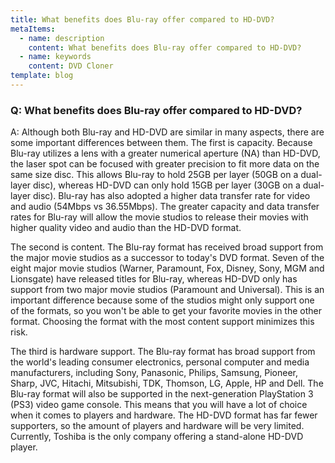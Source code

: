 ```yaml
---
title: What benefits does Blu-ray offer compared to HD-DVD?
metaItems:
  - name: description
    content: What benefits does Blu-ray offer compared to HD-DVD?
  - name: keywords
    content: DVD Cloner
template: blog     
---
```


### Q: What benefits does Blu-ray offer compared to HD-DVD?

A:
Although both Blu-ray and HD-DVD are similar in many aspects, there are some important differences between them. The first is capacity. Because Blu-ray utilizes a lens with a greater numerical aperture (NA) than HD-DVD, the laser spot can be focused with greater precision to fit more data on the same size disc. This allows Blu-ray to hold 25GB per layer (50GB on a dual-layer disc), whereas HD-DVD can only hold 15GB per layer (30GB on a dual-layer disc). Blu-ray has also adopted a higher data transfer rate for video and audio (54Mbps vs 36.55Mbps). The greater capacity and data transfer rates for Blu-ray will allow the movie studios to release their movies with higher quality video and audio than the HD-DVD format.

The second is content. The Blu-ray format has received broad support from the major movie studios as a successor to today's DVD format. Seven of the eight major movie studios (Warner, Paramount, Fox, Disney, Sony, MGM and Lionsgate) have released titles for Blu-ray, whereas HD-DVD only has support from two major movie studios (Paramount and Universal). This is an important difference because some of the studios might only support one of the formats, so you won't be able to get your favorite movies in the other format. Choosing the format with the most content support minimizes this risk.

The third is hardware support. The Blu-ray format has broad support from the world's leading consumer electronics, personal computer and media manufacturers, including Sony, Panasonic, Philips, Samsung, Pioneer, Sharp, JVC, Hitachi, Mitsubishi, TDK, Thomson, LG, Apple, HP and Dell. The Blu-ray format will also be supported in the next-generation PlayStation 3 (PS3) video game console. This means that you will have a lot of choice when it comes to players and hardware. The HD-DVD format has far fewer supporters, so the amount of players and hardware will be very limited. Currently, Toshiba is the only company offering a stand-alone HD-DVD player.
